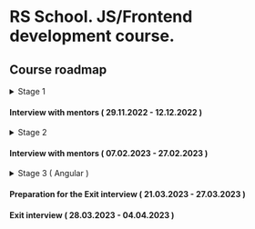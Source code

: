 # RS School. JS/Frontend development course.

## Course roadmap

<details>
<summary>Stage 1</summary>

### Week #1

( 20.09.2022 - 26.09.2022 )

- [RS School introduction](modules/rs-school-intro/)
  - Test: "RS app intro"
- [JS/FE developer](modules/js-fe-developer/)
- [IDE](modules/ide/)
- [Questions related to the week's information if any](https://forms.gle/4xkgtaUQ2tuniFg99)

### Week #2

( 27.09.2022 - 03.10.2022 )

- [HTML basics](modules/html-basics/)
  - Test: "HTML Basics (EN)"
- [Git](modules/git/)
  - Test: "Git Quiz"
- [Questions related to the week's information if any](https://forms.gle/4xkgtaUQ2tuniFg99)

### Week #3

( 04.10.2022 - 10.10.2022 )

- [CSS Basics](modules/css-basics/)
  - Test: "CSS Basics (EN)"
- [Markdown](modules/markdown/)
  - Task: [CV.Markdown](<tasks/CV(markdown)/CV(markdown).md>)
- [Questions related to the week's information if any](https://forms.gle/4xkgtaUQ2tuniFg99)

### Week #4

( 11.10.2022 - 17.10.2022 )

- Task: [CV. HTML, CSS & Git Basics](<tasks/CV(markdown)/CV(HTML+CSS+Markdown).md>)
- [JS Basics. Part 1](modules/js-basics-1/)
  - Test: "JS-basics. Part 1 (EN)"
- [Questions related to the week's information if any](https://forms.gle/4xkgtaUQ2tuniFg99)

### Week #5

( 18.10.2022 - 24.10.2022 )

- Cross-check.[CV. HTML, CSS & Git Basics](<tasks/CV(markdown)/CV(cross-check).md>)
- [Figma](modules/figma/)
- [JS Basics. Part 2](modules/js-basics-2/)
  - Test: "JS-basics. Part 2 (EN)"
- [DevTools](modules/devtools/)
- [Questions related to the week's information if any](https://forms.gle/4xkgtaUQ2tuniFg99)

### Week #6

( 25.10.2022 - 31.10.2022 )

- Task: [TBD]
- [JS Basics. Part 3](modules/js-basics-3/)
  - Test: "JS-basics. Part 3 (EN)"
  - Task: [Codewars: Strings, Numbers](tasks/codewars/codewars.strings.numbers.md)
- [Questions related to the week's information if any](https://forms.gle/4xkgtaUQ2tuniFg99)

### Week #7

( 01.11.2022 - 07.11.2022 )

- Task: [TBD]
- Cross-check: [TBD]
- [JS Arrays](modules/js-arrays/)
  - Test: "JS Array. Basics"
- [JS Objects](modules/js-objects/)
  - Test: "JS Object. Basics"
  - Task: [Codewars: Array, Object](tasks/codewars/codewars.arrays.objects.md)
- [Questions related to the week's information if any](https://forms.gle/4xkgtaUQ2tuniFg99)

### Week #8

( 08.11.2022 - 14.11.2022 )

- Task: [BookShop.Week_1](tasks/books-shop/books-shop.md)
- Cross-check: [TBD]
- Complete task: Codewars: Array, Object
- [DOM API](modules/dom-api/)
  - Test: "DOM API (EN)"
- [Questions related to the week's information if any](https://forms.gle/4xkgtaUQ2tuniFg99)

### Week #9

( 15.11.2022 - 21.11.2022 )

- Task: [BookShop.Week_2](tasks/books-shop/books-shop.md) (Deadline of submitting for cross-check - 21.11.2022. 23.59 (GMT + 3))
- [DOM Events](modules/dom-events/)
  - Test: "DOM Events (EN)"
- [Forms & Validation](modules/forms-validation/)
- [Questions related to the week's information if any](https://forms.gle/4xkgtaUQ2tuniFg99)

### Week #10

( 22.11.2022 - 28.11.2022 )

- Cross-check.[BookShop.Week_2](tasks/books-shop/books-shop.md)
- [CSS Flex](modules/css-flex/)
  - Test: "Responsive & Flexbox (EN)"
- Task: [Shelter.Week_3](tasks/shelter/README.md#week-3)
- [Questions related to the week's information if any](https://forms.gle/4xkgtaUQ2tuniFg99)

### Week #11

( 29.11.2022 - 05.12.2022 )

- [CSS Grid](modules/css-grid/)
  - Test: "CSS Grid (EN)"
- Cross-check: [TBD]
- Task: [TBD]
- Task: [Self Presentation]
- [Questions related to the week's information if any](https://forms.gle/4xkgtaUQ2tuniFg99)

</details>

#### Interview with mentors ( 29.11.2022 - 12.12.2022 )

<details>
<summary>Stage 2</summary>

### Week #12

( 06.12.2022 - 12.12.2022 )

- Cross-check.Shelter
- [JS Classes & Prototypes](modules/js-classes-prototypes/)
  - Test: "Inheritance (EN)"
  - Task: [Inheritance](tasks/classes-inheritance/classes-inheritance.md)
- [Questions related to the week's information if any](https://forms.gle/4xkgtaUQ2tuniFg99)

### Week #13

( 13.12.2022 - 19.12.2022 )

- [HTTP/HTTPS. REST. WebSocket](modules/http/)
- [Questions related to the week's information if any](https://forms.gle/4xkgtaUQ2tuniFg99)

### Week #14

( 20.12.2022 - 26.12.2022 )

- [JS Async Programming](modules/js-async/)
  - Test: "Async (EN)"
  - Task: [TBD]
- [Questions related to the week's information if any](https://forms.gle/4xkgtaUQ2tuniFg99)

### Week #15

( 27.12.2022 - 02.01.2023 )

- Continue task: [TBD]
- [JS Modules](modules/js-modules/)
- [Questions related to the week's information if any](https://forms.gle/4xkgtaUQ2tuniFg99)

### Week #16

( 03.01.2023 - 09.01.2023 )

- Complete task: [TBD]
- [NPM](modules/npm/)
  - Test: "NPM basics (EN)"
- [Webpack](modules/webpack/)
  - Test: "Webpack Basics"
- [Questions related to the week's information if any](https://forms.gle/4xkgtaUQ2tuniFg99)

### Week #17

( 10.01.2023 - 16.01.2023 )

- Task: [Core JS 101](tasks/core-js-101/core-js-101.md)
- [Browser API](modules/browser-api/)
  - Test: "Browser API (EN)"
- [Questions related to the week's information if any](https://forms.gle/4xkgtaUQ2tuniFg99)

### Week #18

( 17.01.2023 - 23.01.2023 )

- Complete task: [Core JS 101](tasks/core-js-101/core-js-101.md)
- [Design Patterns](modules/design-patterns/)
  - Test: "Software Design Patterns (EN)"
- [Software Design Principles](modules/design-principles/)
  - Test: "Software Design Principles (EN)"
- [Questions related to the week's information if any](https://forms.gle/4xkgtaUQ2tuniFg99)

### Week #19

( 24.01.2023 - 30.01.2023 )

- [TypeScript](modules/typescript/)
  - Test: "TypeScript Test (EN)"
  - Task: [TypeScript](tasks/typescript/typescript.md)
- [Questions related to the week's information if any](https://forms.gle/4xkgtaUQ2tuniFg99)

### Week #20

( 31.01.2023 - 06.02.2023 )

- [Testing](modules/testing/)
  - Test: "Testing Quiz (EN)"
  - Task: [Unit tests](tasks/unit-tests/unit-tests.md)
- [Software Development Lifecycle](modules/sdlc/)
- [Questions related to the week's information if any](https://forms.gle/4xkgtaUQ2tuniFg99)

### Week #21

( 07.02.2023 - 13.02.2023 )

- [Preparing to interview](modules/interview-core-js/interview.md)

</details>

#### Interview with mentors ( 07.02.2023 - 27.02.2023 )

<details>
<summary>Stage 3 ( Angular )</summary>

### Week #22

( 14.02.2023 - 20.02.2023 )

- [Angular. Intro](modules/angular/intro)
- [Angular. Components](modules/angular/components)
- [Angular. Directives & Pipes](modules/angular/directives-and-pipes)

### Week #23

( 21.02.2023 - 27.02.2023 )

- [Angular. Modules & Services](modules/angular/modules-and-services)
- [Angular. HTTP](modules/angular/http)
- [Angular. Routing](modules/angular/routing)
- Begin task: [Project management system](tasks/angular/project-management-system.md)

### Week #24

( 28.02.2023 - 06.03.2023 )

- [Angular. RxJs & Observables](modules/angular/rxjs)
- [Angular. NgRx & Redux](modules/angular/redux)
- Continue task: [Project management system](tasks/angular/project-management-system.md)

### Week #25

( 07.03.2023 - 13.03.2023 )

- [Angular. Forms](modules/angular/forms)
- [Angular. Unit testing](modules/angular/unit-test)
- Continue task: [Project management system](tasks/angular/project-management-system.md)

### Week #26 - 27

( 14.03.2023 - 27.030.2023 )

- Complete task: [Project management system](tasks/angular/project-management-system.md)

</details>

#### Preparation for the Exit interview ( 21.03.2023 - 27.03.2023 )

#### Exit interview ( 28.03.2023 - 04.04.2023 )
